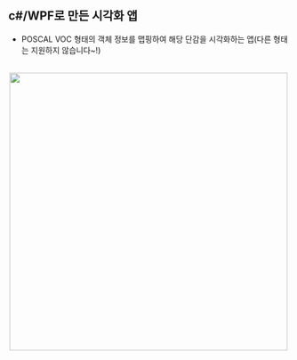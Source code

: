 <h2>c#/WPF로 만든 시각화 앱</h2>

- POSCAL VOC 형태의 객체 정보를 맵핑하여 해당 단감을 시각화하는 앱(다른 형태는 지원하지 않습니다~!)
<br/>
<div align=center> 
  <img src="https://user-images.githubusercontent.com/39451858/206253638-5bca0777-6f08-4636-aeb6-0ad5d65c200b.png"  width="500" height="500"/>
</div>
